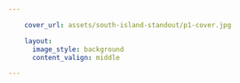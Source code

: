 ```yaml
---

    cover_url: assets/south-island-standout/p1-cover.jpg

    layout:
      image_style: background
      content_valign: middle

---
```



